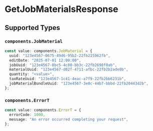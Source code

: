 # GetJobMaterialsResponse


## Supported Types

### `components.JobMaterial`

```typescript
const value: components.JobMaterial = {
  uuid: "123e4567-0675-49d6-95b2-22fb215962fb",
  editDate: "2025-07-01 12:00:00",
  jobUuid: "123e4567-8bc5-4c80-bb3c-22fb2698f0ab",
  materialUuid: "123e4567-d02f-4711-afbc-22fb2b2ade8b",
  quantity: "<value>",
  taxRateUuid: "123e4567-1c41-4eac-a7f9-22fb2bb6231b",
  jobMaterialBundleUuid: "123e4567-3e0c-44b7-bbbd-22fb20443d2b",
};
```

### `components.ErrorT`

```typescript
const value: components.ErrorT = {
  errorCode: 1000,
  message: "An error occurred completing your request",
};
```

